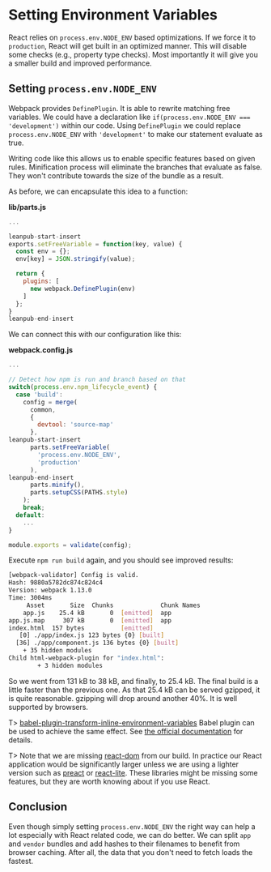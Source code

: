 # Setting Environment Variables

React relies on `process.env.NODE_ENV` based optimizations. If we force it to `production`, React will get built in an optimized manner. This will disable some checks (e.g., property type checks). Most importantly it will give you a smaller build and improved performance.

## Setting `process.env.NODE_ENV`

Webpack provides `DefinePlugin`. It is able to rewrite matching free variables. We could have a declaration like `if(process.env.NODE_ENV === 'development')` within our code. Using `DefinePlugin` we could replace `process.env.NODE_ENV` with `'development'` to make our statement evaluate as true.

Writing code like this allows us to enable specific features based on given rules. Minification process will eliminate the branches that evaluate as false. They won't contribute towards the size of the bundle as a result.

As before, we can encapsulate this idea to a function:

**lib/parts.js**

```javascript
...

leanpub-start-insert
exports.setFreeVariable = function(key, value) {
  const env = {};
  env[key] = JSON.stringify(value);

  return {
    plugins: [
      new webpack.DefinePlugin(env)
    ]
  };
}
leanpub-end-insert
```

We can connect this with our configuration like this:

**webpack.config.js**

```javascript
...

// Detect how npm is run and branch based on that
switch(process.env.npm_lifecycle_event) {
  case 'build':
    config = merge(
      common,
      {
        devtool: 'source-map'
      },
leanpub-start-insert
      parts.setFreeVariable(
        'process.env.NODE_ENV',
        'production'
      ),
leanpub-end-insert
      parts.minify(),
      parts.setupCSS(PATHS.style)
    );
    break;
  default:
    ...
}

module.exports = validate(config);
```

Execute `npm run build` again, and you should see improved results:

```bash
[webpack-validator] Config is valid.
Hash: 9880a5782dc874c824c4
Version: webpack 1.13.0
Time: 3004ms
     Asset       Size  Chunks             Chunk Names
    app.js    25.4 kB       0  [emitted]  app
app.js.map     307 kB       0  [emitted]  app
index.html  157 bytes          [emitted]
   [0] ./app/index.js 123 bytes {0} [built]
  [36] ./app/component.js 136 bytes {0} [built]
    + 35 hidden modules
Child html-webpack-plugin for "index.html":
        + 3 hidden modules
```

So we went from 131 kB to 38 kB, and finally, to 25.4 kB. The final build is a little faster than the previous one. As that 25.4 kB can be served gzipped, it is quite reasonable. gzipping will drop around another 40%. It is well supported by browsers.

T> [babel-plugin-transform-inline-environment-variables](https://www.npmjs.com/package/babel-plugin-transform-inline-environment-variables) Babel plugin can be used to achieve the same effect. See [the official documentation](https://babeljs.io/docs/plugins/transform-inline-environment-variables/) for details.

T> Note that we are missing [react-dom](https://www.npmjs.com/package/react-dom) from our build. In practice our React application would be significantly larger unless we are using a lighter version such as [preact](https://www.npmjs.com/package/preact) or [react-lite](https://www.npmjs.com/package/react-lite). These libraries might be missing some features, but they are worth knowing about if you use React.

## Conclusion

Even though simply setting `process.env.NODE_ENV` the right way can help a lot especially with React related code, we can do better. We can split `app` and `vendor` bundles and add hashes to their filenames to benefit from browser caching. After all, the data that you don't need to fetch loads the fastest.
